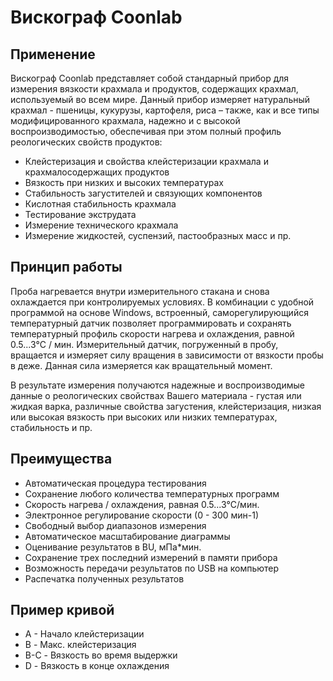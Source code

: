 # Вискограф Coonlab

## Применение

Вискограф Coonlab представляет собой стандарный прибор для измерения вязкости крахмала и продуктов, содержащих крахмал, используемый во всем мире. Данный прибор измеряет натуральный крахмал - пшеницы, кукурузы, картофеля, риса – также, как и все типы модифицированного крахмала, надежно и с высокой воспроизводимостью, обеспечивая при этом полный профиль реологических свойств продуктов:

* Клейстеризация и свойства клейстеризации крахмала и крахмалосодержащих продуктов
* Вязкость при низких и высоких температурах
* Стабильность загустителей и связующих компонентов
* Кислотная стабильность крахмала
* Тестирование экструдата
* Измерение технического крахмала
* Измерение жидкостей, суспензий, пастообразных масс и пр.
## Принцип работы

Проба нагревается внутри измерительного стакана и снова охлаждается при контролируемых условиях. В комбинации с удобной программой на основе Windows, встроенный, саморегулирующийся температурный датчик позволяет программировать и сохранять температурный профиль скорости нагрева и охлаждения, равной 0.5...3°C / мин. Измерительный датчик, погруженный в пробу, вращается и измеряет силу вращения в зависимости от вязкости пробы в деже. Данная сила измеряется как вращательный момент.

В результате измерения получаются надежные и воспроизводимые данные о реологических свойствах Вашего материала - густая или жидкая варка, различные свойства загустения, клейстеризация, низкая или высокая вязкость при высоких или низких температурах, стабильность и пр.

## Преимущества

* Автоматическая процедура тестирования
* Сохранение любого количества температурных программ
* Скорость нагрева / охлаждения, равная 0.5...3°C/мин.
* Электронное регулирование скорости (0 - 300 мин-1)
* Свободный выбор диапазонов измерения
* Автоматическое масштабирование диаграммы
* Оценивание результатов в BU, мПа*мин.
* Сохранение трех последний измерений в памяти прибора
* Возможность передачи результатов по USB на компьютер
* Распечатка полученных результатов

## Пример кривой

- А - Начало клейстеризации
- B - Макс. клейстеризация
- B-C - Вязкость во время выдержки
- D - Вязкость в конце охлаждения